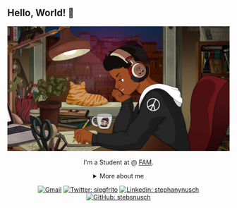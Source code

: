 ## Hello, World! 👋

<div align="center">
  
<img src="https://github.com/fernandosserra/fernandosserra/blob/main/lofi_me.jpg?raw=true" />

I'm a Student at @ [FAM](https://vemprafam.com.br/).

<details>
  <summary> More about me</summary>
<div align="left">

``` js
const siegfrito = {
    personal: {
        fullName: 'Fernando A. S. Serra',
        birthDate: '1990-04-26',
        pronouns: 'he' | 'him',
        hobbiesAndInterests: ['poetry', 'games', 'podcasts', 'history', 'RolePlaying Games', 'Literature'],
        motivation: [
            'Learn, learn, learn and be happy!',
            'Making technology become more and more human and welcoming for everyone.',
        ],
    },
    technical: {
        frontEnd: {
            Javascript: ['Vanilla JS Basics and improving'],
            HTML: ['HTML5 Basics and improving'],
            CSS: ['CSS3 Basics and improving'],
            },
        backEnd: {
            Javascript: ['Node.js Basics and improving'],
        },
        databases: {
            ['MySQL', 'SQL Server'],
        }
    }
}

```

  </div>
</details>

[![Gmail](https://img.shields.io/twitter/url?label=email&logo=gmail&style=social&url=http%3A%2F%2Fmailto%3Asiegrfried7%40gmail.com)](mailto:siegrfried@gmail.com)
[![Twitter: siegfrito](https://img.shields.io/twitter/follow/siegfrito?style=social)](https://twitter.com/siegfrito)
[![Linkedin: stephanynusch](https://img.shields.io/badge/-fernandosserra-blue?style=flat-square&logo=Linkedin&logoColor=white&link=https://www.linkedin.com/in/fernandosserra/)](https://www.linkedin.com/in/fernandosserra/)
[![GitHub: stebsnusch](https://img.shields.io/github/followers/fernandosserra?label=follow&style=social)](https://github.com/fernandosserra)
</div>
